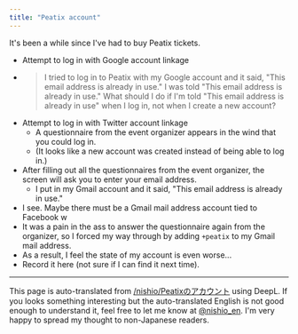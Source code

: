 ```yaml
---
title: "Peatix account"
---
```


It's been a while since I've had to buy Peatix tickets.
- Attempt to log in with Google account linkage
- > I tried to log in to Peatix with my Google account and it said, "This email address is already in use." I was told "This email address is already in use." What should I do if I'm told "This email address is already in use" when I log in, not when I create a new account?
- Attempt to log in with Twitter account linkage
    - A questionnaire from the event organizer appears in the wind that you could log in.
    - (It looks like a new account was created instead of being able to log in.)
- After filling out all the questionnaires from the event organizer, the screen will ask you to enter your email address.
    - I put in my Gmail account and it said, "This email address is already in use."
- I see. Maybe there must be a Gmail mail address account tied to Facebook w
- It was a pain in the ass to answer the questionnaire again from the organizer, so I forced my way through by adding `+peatix` to my Gmail mail address.
- As a result, I feel the state of my account is even worse...
- Record it here (not sure if I can find it next time).

---
This page is auto-translated from [/nishio/Peatixのアカウント](https://scrapbox.io/nishio/Peatixのアカウント) using DeepL. If you looks something interesting but the auto-translated English is not good enough to understand it, feel free to let me know at [@nishio_en](https://twitter.com/nishio_en). I'm very happy to spread my thought to non-Japanese readers.